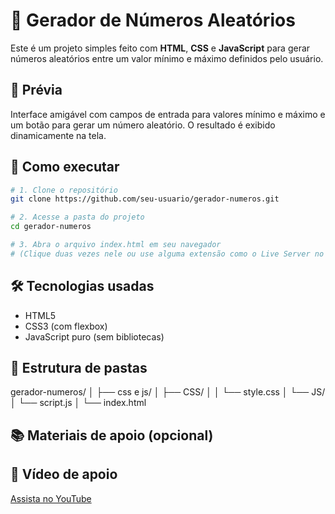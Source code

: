 # 🎲 Gerador de Números Aleatórios

Este é um projeto simples feito com **HTML**, **CSS** e **JavaScript** para gerar números aleatórios entre um valor mínimo e máximo definidos pelo usuário.

## 📸 Prévia

Interface amigável com campos de entrada para valores mínimo e máximo e um botão para gerar um número aleatório. O resultado é exibido dinamicamente na tela.

## 🚀 Como executar

```bash
# 1. Clone o repositório
git clone https://github.com/seu-usuario/gerador-numeros.git

# 2. Acesse a pasta do projeto
cd gerador-numeros

# 3. Abra o arquivo index.html em seu navegador
# (Clique duas vezes nele ou use alguma extensão como o Live Server no VS Code)
```

## 🛠 Tecnologias usadas
- HTML5
- CSS3 (com flexbox)
- JavaScript puro (sem bibliotecas)

## 📁 Estrutura de pastas
gerador-numeros/
│
├── css e js/
│   ├── CSS/
│   │   └── style.css
│   └── JS/
│       └── script.js
│
└── index.html

## 📚 Materiais de apoio (opcional)
## 🎥 Vídeo de apoio
[Assista no YouTube](https://youtu.be/w3HSS6cLKeU?si=RnxsvZDObj6f1UpN)

